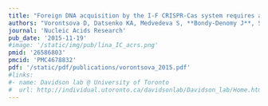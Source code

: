 ```yaml
---
title: "Foreign DNA acquisition by the I-F CRISPR-Cas system requires all components of the interference machinery"
authors: "Vorontsova D, Datsenko KA, Medvedeva S, **Bondy-Denomy J**, Savitskaya EE, Pougach K, Logacheva M, Wiedenheft B, Davidson AR, Severinov K, Semenova E."
journal: 'Nucleic Acids Research'
pub_date: '2015-11-19'
#image: '/static/img/pub/lina_IC_acrs.png'
pmid: '26586803'
pmcid: 'PMC4678832'
pdf: '/static/pdf/publications/vorontsova_2015.pdf'
#links:
#- name: Davidson lab @ University of Toronto
#  url: http://individual.utoronto.ca/davidsonlab/Davidson_lab/Home.html
---
```

